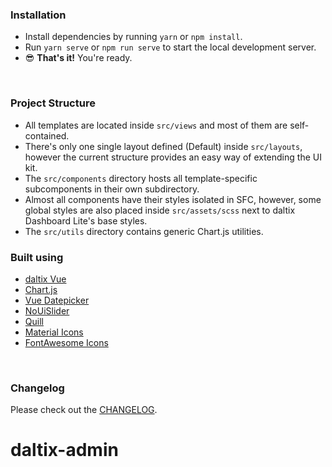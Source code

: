 
### Installation

* Install dependencies by running `yarn` or `npm install`.
* Run `yarn serve` or `npm run serve` to start the local development server.
* 😎 **That's it!** You're ready.

<br />

### Project Structure

* All templates are located inside `src/views` and most of them are self-contained.
* There's only one single layout defined (Default) inside `src/layouts`, however the current structure provides an easy way of extending the UI kit.
* The `src/components` directory hosts all template-specific subcomponents in their own subdirectory.
* Almost all components have their styles isolated in SFC, however, some global styles are also placed inside `src/assets/scss` next to daltix Dashboard Lite's base styles.
* The `src/utils` directory contains generic Chart.js utilities.


### Built using

* [daltix Vue](https://designrevision.com/downloads/daltix-vue)
* [Chart.js](http://www.chartjs.org/)
* [Vue Datepicker](https://github.com/charliekassel/vuejs-datepicker)
* [NoUiSlider](https://refreshless.com/nouislider/)
* [Quill](https://quilljs.com/)
* [Material Icons](http://material.io/icons)
* [FontAwesome Icons](http://fontawesome.io)

<br />

### Changelog

Please check out the [CHANGELOG](CHANGELOG.md).
# daltix-admin
